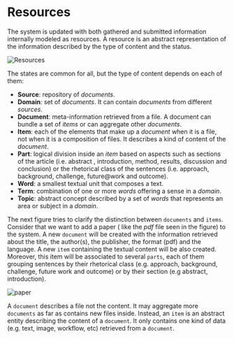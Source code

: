 # Resources

The system is updated with both gathered and submitted information internally modeled as  resources. A resource is an abstract representation of the information described by the type of  content and the status. 

![Resources](https://dl.dropboxusercontent.com/u/299257/librairy/figures/data-modelv0.2.png)

The states are common for all, but the type of content depends on each of them: 
* **Source**: repository of *documents*.
* **Domain**: set of *documents*. It can contain *documents* from different *sources*.
* **Document**: meta-information retrieved from a file. A document can bundle a set of *items* or can aggregate other *documents*.
* **Item**: each of the elements that make up a *document* when it is a file, not when it is a composition of files. It describes a kind of content of the *document*.
* **Part**: logical division inside an *item* based on aspects such as sections of the article  (i.e. abstract , introduction, method, results, discussion and conclusion) or the rhetorical class  of the sentences (i.e. approach, background, challenge, future@work and outcome).
* **Word**: a smallest textual unit that composes a text.
* **Term**: combination of one or more *words* offering a sense in a *domain*.
* **Topic**: abstract  concept  described  by  a  set  of  *words*  that  represents  an area  or  subject in a *domain*. 

The next figure tries to clarify the distinction between `documents` and `items`. Consider that we want to add a  paper ( like the *pdf* file seen in the figure) to the system. A new `document` will be created with the information retrieved about the title, the author(s), the publisher, the format (pdf) and the language. A new `item` containing the  textual content will be also created. Moreover, this item will be  associated to several `parts`, each of them grouping sentences by their rhetorical class (e.g. approach,  background, challenge, future work and outcome) or by their section (e.g abstract, introduction).

![paper](https://dl.dropboxusercontent.com/u/299257/librairy/figures/paper-to-resources.png)
   
A `document` describes a file not the content. It may aggregate more `documents` as far as contains new files inside. Instead, an `item` is an abstract entity describing the content of a `document`. It only contains one kind of data (e.g. text, image, workflow, etc) retrieved from a `document`.